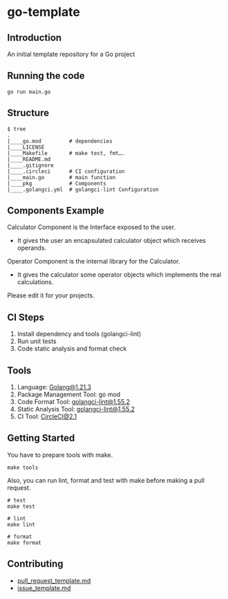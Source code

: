 # go-template

## Introduction
An initial template repository for a Go project

## Running the code
``` shell
go run main.go
```

## Structure

``` shell
$ tree
.
|____go.mod         # dependencies
|____LICENSE		
|____Makefile       # make test, fmt….
|____README.md
|____.gitignore
|____.circleci	    # CI configuration
|____main.go	    # main function
|____pkg            # Components
|____.golangci.yml  # golangci-lint Configuration
```

## Components Example
Calculator Component is the Interface exposed to the user. 
+ It gives the user an encapsulated calculator object which receives operands.

Operator Component is the internal library for the Calculator. 
+ It gives the calculator some operator objects which implements the real calculations.

Please edit it for your projects.

## CI Steps
1. Install dependency and tools (golangci-lint)
2. Run unit tests
3. Code static analysis and format check

## Tools 
1. Language: Golang@1.21.3
2. Package Management Tool: go mod
3. Code Format Tool: golangci-lint@1.55.2
4. Static Analysis Tool: golangci-lint@1.55.2
5. CI Tool: CircleCI@2.1

## Getting Started

You have to prepare tools with make.

``` shell
make tools
```

Also, you can run lint, format and test with make before making a pull request.

``` shell
# test 
make test

# lint
make lint

# format
make format
```

## Contributing
+ [pull_request_template.md](./pull_request_template.md)
+ [issue_template.md](./issue_template.md)
